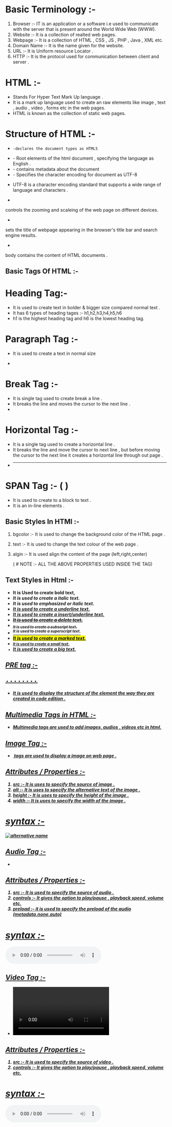 # Basic Terminology :- 
1. Browser :- IT is an application or a software i.e used to communicate with the server that is present around the World Wide Web (WWW).
2. Website :- It is a collection of realted web pages.
3. Webpage :- It is a collection of HTML , CSS , JS , PHP , Java , XML etc.
4. Domain Name :- It is the name given for the website.
5. URL :- It is Uniform resource Locator .
6. HTTP :- It is the protocol used for communication between client and server .

# HTML :-
- Stands For Hyper Text Mark Up language .
- It is a mark up language used to create  an raw elements like image ,  text , audio , video , forms etc in the web pages.
- HTML is known as the collection of static web pages.

# Structure of HTML :-
<!DOCTYPE html>
<html lang="en">
<head>
    <meta charset="UTF-8">
    <meta name="viewport" content="width=device-width, initial-scale=1.0">
    <title>Document</title>
</head>
<body>
    
</body>
</html>

* <!DOCTYPE html>
      -declares the document types as HTML5

* <html lang="en">
    - Root elements of the html document , specifying  the language as English .

* <head>
    - contains metadata about the document

* <meta charset="UTF-8">
    - Specifies the character encoding for document as UTF-8

* UTF-8
is a character encoding standard that supports a wide range of language and characters .

- <meta name="viewport" content="width=device-width, initial-scale=1.0">
controls the zooming and scaleing of the web page on different devices.

- <title>Document</title>
 sets the title of webpage appearing in the browser's title bar and search engine results.

- <body>
body contains the content of HTML documents .

## Basic Tags Of HTML :-

# Heading Tag:-
- It is used to create text in bolder & bigger size compared normal text .
- It has 6 types of heading tages :- h1,h2,h3,h4,h5,h6
- h1 is the highest heading tag and h6 is the lowest heading tag.

# Paragraph Tag :-
- It is used to create a text in normal size
- <p> </p>

# Break Tag :-
- It is single tag used to create  break a line . 
- It breaks the line and moves the cursor to the next line .
- <br>

# Horizontal Tag :-
- It is a single tag used to create a horizontal line .
- It breaks the line and move the cursor to next line , but before moving the cursor to the next line it creates a horizontal line through out page  .
- <hr>

# SPAN Tag :- (<span> </span>)
- It is used to create to a block to text .
- It is an in-line elements .

## Basic Styles In HTMl :- 
1. bgcolor :- It is used to change the background color of the HTML page .
2. text :- It is used to change the text colour of the web page .
3. algin :- It is used align the content of the page (left,right,center)

   ( # NOTE :- ALL THE ABOVE PROPERTIES USED INSIDE THE TAG)

## Text Styles in Html :-
- <b> It is Used to create bold text,
- <i> It is used to create a italic text.
- <em> It is used to emphasized or italic text.
- <u> It is used to create a underline text.
- <ins> It is used to create a insert/underline text.
- <del>  It is used to create a delete text.
- <sub>  It is used to create a subscript text.
- <sup>  It is used to create a superscript text.
- <mark>  It is used to create a marked text.
- <small>  It is used to create a small text.
- <big>  It is used to create a big text.

## PRE tag :- <pre>........</pre>
- It is used to display the structure of the element the way they are created in code edition .

## Multimedia Tags in HTML :- 
- Multimedia tags are used to add images, audios , videos etc in html.

## Image Tag :-
- <img> tags are used to display a image on web page .

## Attributes / Properties :-
1. src :- It is uses to specify the source of image .
2. alt :- It is uses to specify the alternative text of the image .
3. height :- It is uses to specify the height of the image .
4. width :- It is uses to specify the width of the image .

# syntax :-
<img src="image url" alt="alternative name" >

## Audio Tag :-
- <audio> tag is used to display an audio on web page .

## Attributes / Properties :- 
1. src :- It is used to specify the source of audio .
2. controls :- It gives the option to play/pause , playback speed, volume etc.
3. preload :- it is used to specify the preload of the audio (metadata,none,auto)

# syntax :-
<audio src="audio url" controls preload ="metadata"></audio>

## Video Tag :-
- <Video> tag is used to display an Video on web page .

## Attributes / Properties :- 
1. src :- It is used to specify the source of video .
2. controls :- It gives the option to play/pause , playback speed, volume etc.

# syntax :-
<audio src="audio url" controls preload ="metadata"></audio>